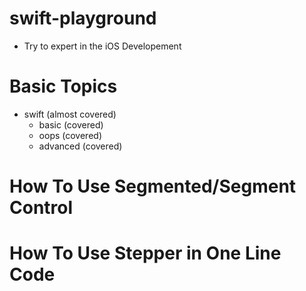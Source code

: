 # swift-playground
- Try to expert in the iOS Developement
# Basic Topics
- swift (almost covered)
  - basic (covered)
  - oops (covered)
  - advanced (covered)
# How To Use Segmented/Segment Control
# How To Use Stepper in One Line Code